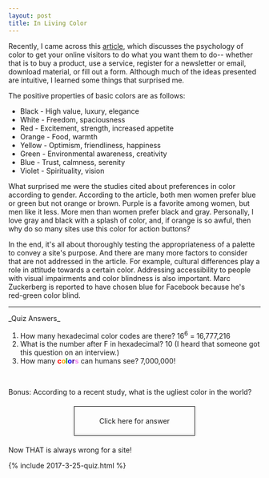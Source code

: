 ```yaml
---
layout: post
title: In Living Color
---
```


Recently, I came across this [article](https://blog.kissmetrics.com/psychology-of-color-and-conversions/), which discusses the psychology of color to get your online visitors to do what you want them to do-- whether that is to buy a product, use a service, register for a newsletter or email, download material, or fill out a form. Although much of the ideas presented are intuitive, I learned some things that surprised me.

The positive properties of basic colors are as follows:

<ul>
	<li>Black - High value, luxury, elegance</li>
	<li>White - Freedom, spaciousness</li>
	<li>Red - Excitement, strength, increased appetite</li>
	<li>Orange - Food, warmth</li>
	<li>Yellow - Optimism, friendliness, happiness</li>
	<li>Green - Environmental awareness, creativity</li>
	<li>Blue - Trust, calmness, serenity</li>
	<li>Violet - Spirituality, vision</li>
</ul>

What surprised me were the studies cited about preferences in color according to gender.  According to the article, both men women prefer blue or green but not orange or brown. Purple is a favorite among women, but men like it less. More men than women prefer black and gray. Personally, I love gray and black with a splash of color, and, if orange is so awful, then why do so many sites use this color for action buttons?

In the end, it's all about thoroughly testing the appropriateness of a palette to convey a site's purpose. And there are many more factors to consider that are not addressed in the article. For example, cultural differences play a role in attitude towards a certain color. Addressing accessibility to people with visual impairments and color blindness is also important.  Marc Zuckerberg is reported to have chosen blue for Facebook because he's red-green color blind.

<hr>
_Quiz Answers_

1. How many hexadecimal color codes are there? 16<span style="vertical-align:super; font-size:12px">6</span> = 16,777,216
2. What is the number after F in hexadecimal? 10 (I heard that someone got this question on an interview.)
3. How many <span style="font-weight:bold"><span style="color:red">c</span><span style="color:orange">o</span><span style="color:green">l</span><span style="color:blue">o</span><span style="color:indigo">r</span><span style="color:violet">s</span></span> can humans see? 7,000,000!
<br>

Bonus: According to a recent study, what is the ugliest color in the world?<br> 
<p style = "border: 1px solid #000; padding: 20px; margin:20px auto; width: 200px; text-align:center;" onMouseOver="this.style.cursor='pointer'" onclick="this.innerHTML = 'Pantone 448-C'; this.style.background = 'rgb(74, 65, 42)';this.style.color = 'rgb(255,255,255)'">Click here for answer</p>
Now THAT is always wrong for a site!<br>

{% include 2017-3-25-quiz.html %}
